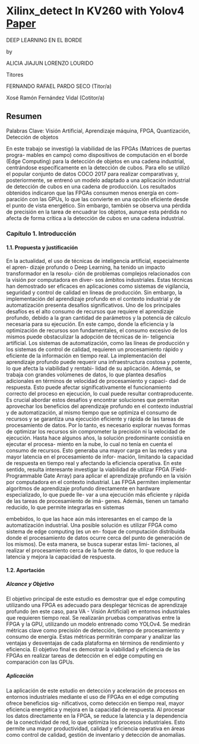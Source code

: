 # Xilinx_detect In KV260 with Yolov4 [Paper](Xilinx_detec/1_Memoria/1_Memoria_del_TFG_AJLL.pdf)

DEEP LEARNING EN EL BORDE

by

ALICIA JIAJUN LORENZO LOURIDO

Titores

FERNANDO RAFAEL PARDO SECO  (Titor/a)

Xosé Ramón Fernández Vidal  (Cotitor/a) 

## Resumen

Palabras Clave: Visión Artificial, Aprendizaje máquina, FPGA, Quantización, Detección
de objetos

En este trabajo se investigó la viabilidad de las FPGAs (Matrices de puertas progra-
mables en campo) como dispositivos de computación en el borde (Edge Computing)
para la detección de objetos en una cadena industrial, centrándose específicamente
en la detección de cubos. Para ello se utilizó el popular conjunto de datos COCO
2017 para realizar comparativas y, posteriormente, se entrenó un modelo adaptado
a una aplicación industrial de detección de cubos en una cadena de producción.
Los resultados obtenidos indicaron que las FPGAs consumen menos energía en com-
paración con las GPUs, lo que las convierte en una opción eficiente desde el punto
de vista energético. Sin embargo, también se observa una pérdida de precisión en la
tarea de encuadrar los objetos, aunque esta pérdida no afecta de forma crítica a la
detección de cubos en una cadena industrial.


### Capítulo 1. Introducción
#### 1.1. Propuesta y justificación
En la actualidad, el uso de técnicas de inteligencia artificial, especialmente el apren-
dizaje profundo o Deep Learning, ha tenido un impacto transformador en la resolu-
ción de problemas complejos relacionados con la visión por computadora en diver-
sos ámbitos industriales. Estas técnicas han demostrado ser eficaces en aplicaciones
como sistemas de vigilancia, seguridad y control de calidad en líneas de producción.
Sin embargo, la implementación del aprendizaje profundo en el contexto industrial y
de automatización presenta desafíos significativos. Uno de los principales desafíos
es el alto consumo de recursos que requiere el aprendizaje profundo, debido a la
gran cantidad de parámetros y la potencia de cálculo necesaria para su ejecución.
En este campo, donde la eficiencia y la optimización de recursos son fundamentales,
el consumo excesivo de los mismos puede obstaculizar la adopción de técnicas de in-
teligencia artificial. Los sistemas de automatización, como las líneas de producción y
los sistemas de control de calidad, requieren un procesamiento rápido y eficiente de
la información en tiempo real. La implementación del aprendizaje profundo puede
requerir una infraestructura costosa y potente, lo que afecta la viabilidad y rentabi-
lidad de su aplicación. Además, se trabaja con grandes volúmenes de datos, lo que
plantea desafíos adicionales en términos de velocidad de procesamiento y capaci-
dad de respuesta. Esto puede afectar significativamente el funcionamiento correcto
del proceso en ejecución, lo cual puede resultar contraproducente.
Es crucial abordar estos desafíos y encontrar soluciones que permitan aprovechar los
beneficios del aprendizaje profundo en el contexto industrial y de automatización, al
mismo tiempo que se optimiza el consumo de recursos y se garantiza una ejecución
eficiente y rápida de las tareas de procesamiento de datos. Por lo tanto, es necesario
explorar nuevas formas de optimizar los recursos sin comprometer la precisión ni la
velocidad de ejecución.
Hasta hace algunos años, la solución predominante consistía en ejecutar el procesa-
miento en la nube, lo cual no tenía en cuenta el consumo de recursos. Esto generaba
una mayor carga en las redes y una mayor latencia en el procesamiento de infor-
mación, limitando la capacidad de respuesta en tiempo real y afectando la eficiencia
operativa.
En este sentido, resulta interesante investigar la viabilidad de utilizar FPGA (Field-
Programmable Gate Array) para aplicar el aprendizaje profundo en la visión por
computadora en el contexto industrial. Las FPGA permiten implementar algoritmos
de aprendizaje profundo directamente en hardware especializado, lo que puede lle-
var a una ejecución más eficiente y rápida de las tareas de procesamiento de imá-
genes. Además, tienen un tamaño reducido, lo que permite integrarlas en sistemas

embebidos, lo que las hace aún más interesantes en el campo de la automatización
industrial.
Una posible solución es utilizar FPGA como sistema de edge computing (es un en-
foque de computación distribuida donde el procesamiento de datos ocurre cerca del
punto de generación de los mismos). De esta manera, se busca superar estas limi-
taciones, al realizar el procesamiento cerca de la fuente de datos, lo que reduce la
latencia y mejora la capacidad de respuesta.

#### 1.2. Aportación
##### Alcance y Objetivo
El objetivo principal de este estudio es demostrar que el edge computing utilizando
una FPGA es adecuado para desplegar técnicas de aprendizaje profundo (en este
caso, para VA - Visión Artificial) en entornos industriales que requieren tiempo real.
Se realizarán pruebas comparativas entre la FPGA y la GPU, utilizando un modelo
entrenado como YOLOv4. Se medirán métricas clave como precisión de detección,
tiempo de procesamiento y consumo de energía. Estas métricas permitirán comparar
y analizar las ventajas y desventajas de cada plataforma en términos de rendimiento
y eficiencia. El objetivo final es demostrar la viabilidad y eficiencia de las FPGAs en
realizar tareas de detección en el edge computing en comparación con las GPUs.

##### Aplicación
La aplicación de este estudio en detección y aceleración de procesos en entornos
industriales mediante el uso de FPGAs en el edge computing ofrece beneficios sig-
nificativos, como detección en tiempo real, mayor eficiencia energética y mejora en
la capacidad de respuesta. Al procesar los datos directamente en la FPGA, se reduce
la latencia y la dependencia de la conectividad de red, lo que optimiza los procesos
industriales. Esto permite una mayor productividad, calidad y eficiencia operativa
en áreas como control de calidad, gestión de inventario y detección de anomalías.
